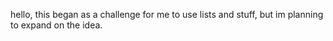 hello, this began as a challenge for me to use lists and stuff, but im planning to expand on the idea.
